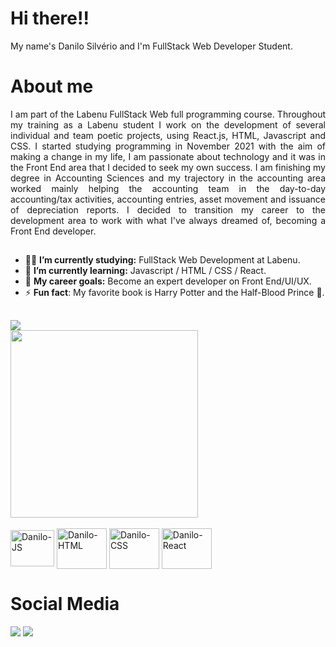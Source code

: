 ### <h1> Hi there!!</h1>
My name's Danilo Silvério and I'm FullStack Web Developer Student.
##

### <h1> About me</h1>
<div text align="justify">
I am part of the Labenu FullStack Web full programming course. Throughout my training as a Labenu student I work on the development of several individual and team poetic projects, using React.js, HTML, Javascript and CSS. I started studying programming in November 2021 with the aim of making a change in my life, I am passionate about technology and it was in the Front End area that I decided to seek my own success.
I am finishing my degree in Accounting Sciences and my trajectory in the accounting area worked mainly helping the accounting team in the day-to-day accounting/tax activities, accounting entries, asset movement and issuance of depreciation reports. I decided to transition my career to the development area
to work with what I've always dreamed of, becoming a Front End developer.
</div>



##
- 👨‍💻 <b>I’m currently studying:</b> FullStack Web Development at Labenu.
- 📗 <b>I’m currently learning:</b> Javascript / HTML / CSS / React.
- 💼 <b>My career goals:</b> Become an expert developer on Front End/UI/UX.
- ⚡ <b>Fun fact</b>: My favorite book is Harry Potter and the Half-Blood Prince 🐍.


##


<div>
<img heigth="130em"src="https://github-readme-stats.vercel.app/api?username=daniloSilverio&theme=vue-dark&show_icons=true">
</div>
<div>
  <img heigth="10em" style="display: inline_block" width="300" src="https://github-readme-stats.vercel.app/api/top-langs/?username=daniloSilverio&layout=compact&langs_count-16&theme=vue-dark"/>
</div>

<div style="display: inline_block"><br>
<img align="center" alt="Danilo-JS" height="58" width="70" src="https://cdn.jsdelivr.net/gh/devicons/devicon/icons/javascript/javascript-original.svg" />
 <img align="center" alt="Danilo-HTML" height="65" width="80" src="https://cdn.jsdelivr.net/gh/devicons/devicon/icons/html5/html5-original-wordmark.svg" /> 
  <img align="center" alt="Danilo-CSS" height="65" width="80" src="https://cdn.jsdelivr.net/gh/devicons/devicon/icons/css3/css3-original-wordmark.svg" />
   <img align="center" alt="Danilo-React" height="65" width="80" src="https://cdn.jsdelivr.net/gh/devicons/devicon/icons/react/react-original.svg" />
</div>

  ##
  <h1>Social Media</h1>
  
  <a href="https://www.linkedin.com/in/danilogsilverio/" target="_blank"><img src="https://img.shields.io/badge/LinkedIn-0077B5?style=for-the-badge&logo=linkedin&logoColor=white"></a>
   <a href="https://www.instagram.com/danilo_silveri/" target="_blank"><img src="https://img.shields.io/badge/Instagram-E4405F?style=for-the-badge&logo=instagram&logoColor=white" target="_blank"></a>
